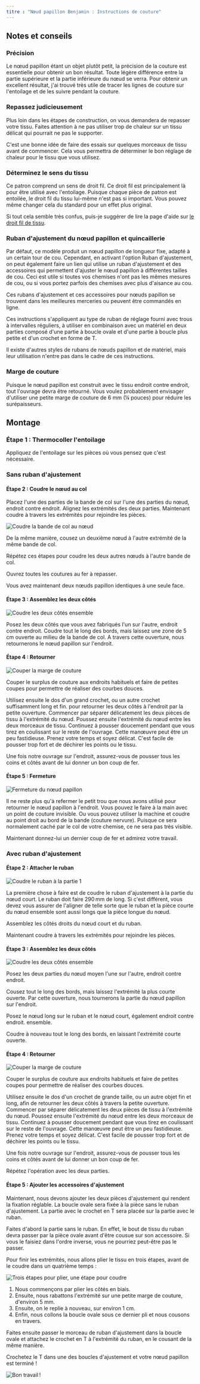 ```yaml
---
titre : "Nœud papillon Benjamin : Instructions de couture"
---
```


## Notes et conseils

### Précision

Le nœud papillon étant un objet plutôt petit, la précision de la couture est essentielle pour obtenir un bon résultat. Toute légère différence entre la partie supérieure et la partie inférieure du nœud se verra. Pour obtenir un excellent résultat, j'ai trouvé très utile de tracer les lignes de couture sur l'entoilage et de les suivre pendant la couture.

### Repassez judicieusement

Plus loin dans les étapes de construction, on vous demandera de repasser votre tissu. Faites attention à ne pas utiliser trop de chaleur sur un tissu délicat qui pourrait ne pas le supporter.

C'est une bonne idée de faire des essais sur quelques morceaux de tissu avant de commencer. Cela vous permettra de déterminer le bon réglage de chaleur pour le tissu que vous utilisez.

### Déterminez le sens du tissu

Ce patron comprend un sens de droit fil. Ce droit fil est principalement là pour être utilisé avec l'entoilage. Puisque chaque pièce de patron est entoilée, le droit fil du tissu lui-même n'est pas si important. Vous pouvez même changer cela du standard pour un effet plus original.

<Note>

Si tout cela semble très confus, puis-je suggérer de lire la page d'aide 
sur [le droit fil de tissu](/docs/sewing/fabric-grain).

</Note>

### Ruban d'ajustement du nœud papillon et quincaillerie

Par défaut, ce modèle produit un nœud papillon de longueur fixe, adapté à un certain tour de cou. Cependant, en activant l'option Ruban d'ajustement, on peut également faire un lien qui utilise un ruban d'ajustement et des accessoires qui permettent d'ajuster le nœud papillon à différentes tailles de cou. Ceci est utile si toutes vos chemises n'ont pas les mêmes mesures de cou, ou si vous portez parfois des chemises avec plus d'aisance au cou.

Ces rubans d'ajustement et ces accessoires pour nœuds papillon se trouvent dans les meilleures merceries ou peuvent être commandés en ligne.

<Note>

Ces instructions s'appliquent au type de ruban de réglage fourni avec
trous à intervalles réguliers, à utiliser en combinaison avec un matériel en deux parties
composé d'une partie à boucle ovale et d'une partie à boucle plus petite
et d'un crochet en forme de T.

Il existe d'autres styles de rubans de nœuds papillon et de matériel, mais leur utilisation n'entre pas dans le cadre de ces instructions.

</Note>

### Marge de couture

Puisque le nœud papillon est construit avec le tissu endroit contre endroit, tout l'ouvrage devra être retourné. Vous voulez probablement envisager d'utiliser une petite marge de couture de 6 mm (¼ pouces) pour réduire les surépaisseurs.

## Montage

### Étape 1 : Thermocoller l'entoilage

Appliquez de l'entoilage sur les pièces où vous pensez que c'est nécessaire.

### Sans ruban d'ajustement

#### Étape 2 : Coudre le nœud au col

Placez l'une des parties de la bande de col sur l'une des parties du nœud, endroit contre endroit. Alignez les extrémités des deux parties. Maintenant coudre à travers les extrémités pour rejoindre les pièces.

![Coudre la bande de col au nœud](step12.png)

De la même manière, cousez un deuxième nœud à l'autre extrémité de la même bande de col.

Répétez ces étapes pour coudre les deux autres nœuds à l'autre bande de col.

Ouvrez toutes les coutures au fer à repasser.

Vous avez maintenant deux nœuds papillon identiques à une seule face.

#### Étape 3 : Assemblez les deux côtés

![Coudre les deux côtés ensemble](step13.png)

Posez les deux côtés que vous avez fabriqués l'un sur l'autre, endroit contre endroit. Coudre tout le long des bords, mais laissez une zone de 5 cm ouverte au milieu de la bande de col. A travers cette ouverture, nous retournerons le nœud papillon sur l'endroit.

#### Étape 4 : Retourner

![Couper la marge de couture](step14.png)

Couper le surplus de couture aux endroits habituels et faire de petites coupes pour permettre de réaliser des courbes douces.

Utilisez ensuite le dos d'un grand crochet, ou un autre crochet suffisamment long et fin. pour retourner les deux côtés à l'endroit par la petite ouverture. Commencer par séparer délicatement les deux pièces de tissu à l'extrémité du nœud. Poussez ensuite l'extrémité du nœud entre les deux morceaux de tissu. Continuez à pousser doucement pendant que vous tirez en coulissant sur le reste de l'ouvrage. Cette manœuvre peut être un peu fastidieuse. Prenez votre temps et soyez délicat. C'est facile de pousser trop fort et de déchirer les points ou le tissu.

Une fois notre ouvrage sur l'endroit, assurez-vous de pousser tous les coins et côtés avant de lui donner un bon coup de fer.

#### Étape 5 : Fermeture

![Fermeture du nœud papillon](step15.png)

Il ne reste plus qu'à refermer le petit trou que nous avons utilisé pour retourner le nœud papillon à l'endroit. Vous pouvez le faire à la main avec un point de couture invisible. Ou vous pouvez utiliser la machine et coudre au point droit au bord de la bande (couture nervure). Puisque ce sera normalement caché par le col de votre chemise, ce ne sera pas très visible.

Maintenant donnez-lui un dernier coup de fer et admirez votre travail.

### Avec ruban d'ajustement

#### Étape 2 : Attacher le ruban

![Coudre le ruban à la partie 1](step22.png)

La première chose à faire est de coudre le ruban d'ajustement à la partie du nœud court. Le ruban doit faire 290 mm de long. Si c'est différent, vous devez vous assurer de l'aligner de telle sorte que le ruban et la pièce courte du nœud ensemble sont aussi longs que la pièce longue du nœud.

Assemblez les côtés droits du nœud court et du ruban.

Maintenant coudre à travers les extrémités pour rejoindre les pièces.

#### Étape 3 : Assemblez les deux côtés

![Coudre les deux côtés ensemble](step23.png)

Posez les deux parties du nœud moyen l'une sur l'autre, endroit contre endroit.

Cousez tout le long des bords, mais laissez l'extrémité la plus courte ouverte. Par cette ouverture, nous tournerons la partie du nœud papillon sur l'endroit.

Posez le nœud long sur le ruban et le nœud court, également endroit contre endroit. ensemble.

Coudre à nouveau tout le long des bords, en laissant l'extrémité courte ouverte.

#### Étape 4 : Retourner

![Couper la marge de couture](step14.png)

Couper le surplus de couture aux endroits habituels et faire de petites coupes pour permettre de réaliser des courbes douces.

Utilisez ensuite le dos d'un crochet de grande taille, ou un autre objet fin et long, afin de retourner les deux côtés à travers la petite ouverture. Commencer par séparer délicatement les deux pièces de tissu à l'extrémité du nœud. Poussez ensuite l'extrémité du nœud entre les deux morceaux de tissu. Continuez à pousser doucement pendant que vous tirez en coulissant sur le reste de l'ouvrage. Cette manœuvre peut être un peu fastidieuse. Prenez votre temps et soyez délicat. C'est facile de pousser trop fort et de déchirer les points ou le tissu.

Une fois notre ouvrage sur l'endroit, assurez-vous de pousser tous les coins et côtés avant de lui donner un bon coup de fer.

Répétez l'opération avec les deux parties.

#### Étape 5 : Ajouter les accessoires d'ajustement

Maintenant, nous devons ajouter les deux pièces d'ajustement qui rendent la fixation réglable. La boucle ovale sera fixée à la pièce sans le ruban d'ajustement. La partie avec le crochet en T sera placée sur la partie avec le ruban.

Faites d'abord la partie sans le ruban. En effet, le bout de tissu du ruban devra passer par la pièce ovale avant d'être cousue sur son accessoire. Si vous le faisiez dans l'ordre inverse, vous ne pourriez peut-être pas le passer.

Pour finir les extrémités, nous allons plier le tissu en trois étapes, avant de le coudre dans un quatrième temps :

![Trois étapes pour plier, une étape pour coudre](step25.png)

1. Nous commençons par plier les côtés en biais.
2. Ensuite, nous rabattons l'extrémité sur une petite marge de couture, d'environ 5 mm.
3. Ensuite, on le replie à nouveau, sur environ 1 cm.
4. Enfin, nous collons la boucle ovale sous ce dernier pli et nous cousons en travers.

Faites ensuite passer le morceau de ruban d'ajustement dans la boucle ovale et attachez le crochet en T à l'extrémité du ruban, en le cousant de la même manière.

Crochetez le T dans une des boucles d'ajustement et votre nœud papillon est terminé !

![Bon travail !](finished.gif)
